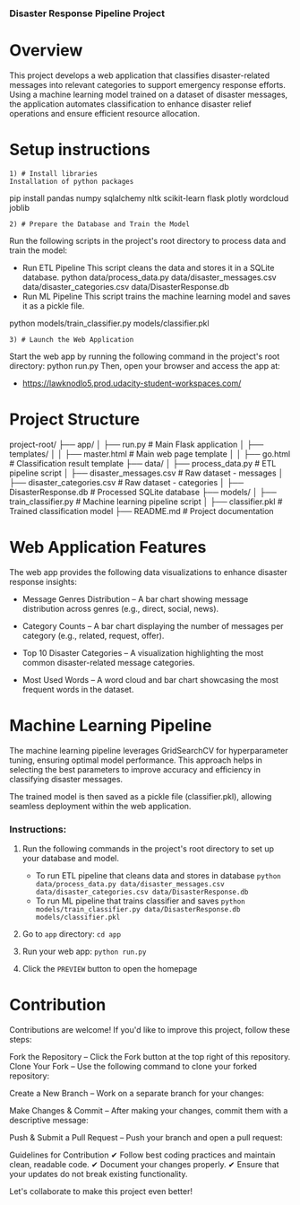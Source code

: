 ### Disaster Response Pipeline Project

# Overview

This project develops a web application that classifies disaster-related messages into relevant categories to support 
emergency response efforts. Using a machine learning model trained on a dataset of disaster messages, the application automates classification to enhance disaster relief operations and ensure efficient resource allocation.

# Setup instructions
	1) # Install libraries
	Installation of python packages

pip install pandas numpy sqlalchemy nltk scikit-learn flask plotly wordcloud joblib

	2) # Prepare the Database and Train the Model
Run the following scripts in the project's root directory to process data and train the model:

- Run ETL Pipeline
This script cleans the data and stores it in a SQLite database.
python data/process_data.py data/disaster_messages.csv data/disaster_categories.csv data/DisasterResponse.db
- Run ML Pipeline
This script trains the machine learning model and saves it as a pickle file.

python models/train_classifier.py models/classifier.pkl

	3) # Launch the Web Application

Start the web app by running the following command in the project's root directory:
python run.py
Then, open your browser and access the app at:

- https://lawknodlo5.prod.udacity-student-workspaces.com/

# Project Structure

project-root/
├── app/
│   ├── run.py                # Main Flask application
│   ├── templates/
│   │   ├── master.html       # Main web page template
│   │   ├── go.html           # Classification result template
├── data/
│   ├── process_data.py       # ETL pipeline script
│   ├── disaster_messages.csv # Raw dataset - messages
│   ├── disaster_categories.csv # Raw dataset - categories
│   ├── DisasterResponse.db   # Processed SQLite database
├── models/
│   ├── train_classifier.py   # Machine learning pipeline script
│   ├── classifier.pkl        # Trained classification model
├── README.md                 # Project documentation

# Web Application Features

The web app provides the following data visualizations to enhance disaster response insights:

- Message Genres Distribution – A bar chart showing message distribution across genres (e.g., direct, social, news).

- Category Counts – A bar chart displaying the number of messages per category (e.g., related, request, offer).

- Top 10 Disaster Categories – A visualization highlighting the most common disaster-related message categories.

- Most Used Words – A word cloud and bar chart showcasing the most frequent words in the dataset.

# Machine Learning Pipeline

The machine learning pipeline leverages GridSearchCV for hyperparameter tuning, ensuring optimal model performance. This approach helps in selecting the best parameters to improve accuracy and efficiency in classifying disaster messages.

The trained model is then saved as a pickle file (classifier.pkl), allowing seamless deployment within the web application.

### Instructions:
1. Run the following commands in the project's root directory to set up your database and model.

    - To run ETL pipeline that cleans data and stores in database
        `python data/process_data.py data/disaster_messages.csv data/disaster_categories.csv data/DisasterResponse.db`
    - To run ML pipeline that trains classifier and saves
        `python models/train_classifier.py data/DisasterResponse.db models/classifier.pkl`

2. Go to `app` directory: `cd app`

3. Run your web app: `python run.py`

4. Click the `PREVIEW` button to open the homepage


# Contribution
Contributions are welcome! If you'd like to improve this project, follow these steps:

Fork the Repository – Click the Fork button at the top right of this repository.
Clone Your Fork – Use the following command to clone your forked repository:

Create a New Branch – Work on a separate branch for your changes:

Make Changes & Commit – After making your changes, commit them with a descriptive message:


Push & Submit a Pull Request – Push your branch and open a pull request:

Guidelines for Contribution
✔ Follow best coding practices and maintain clean, readable code.
✔ Document your changes properly.
✔ Ensure that your updates do not break existing functionality.

Let's collaborate to make this project even better! 


